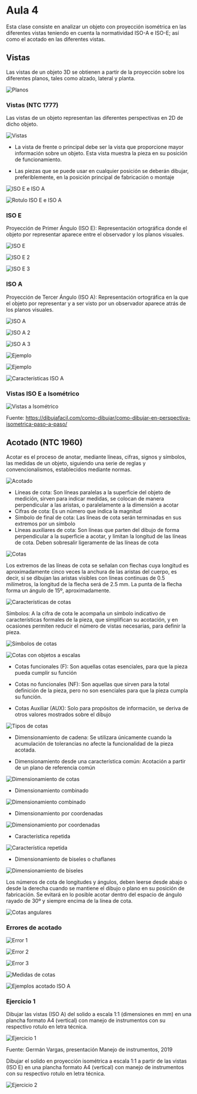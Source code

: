 <h1>Aula 4</h1>

Esta clase consiste en analizar un objeto con proyección isométrica en las diferentes vistas teniendo en cuenta la normatividad ISO-A e ISO-E; así como el acotado en las diferentes vistas.

<h2>Vistas</h2>

Las vistas de un objeto 3D se obtienen a partir de la proyección sobre los diferentes planos, tales como alzado, lateral y planta.

![Planos](Imagenes/image.png)

<h3>Vistas (NTC 1777)</h3>

Las vistas de un objeto representan las diferentes perspectivas en 2D de dicho objeto.

![Vistas](Imagenes/image-1.png)

- La vista de frente o principal debe ser  la vista que proporcione mayor información  sobre un objeto. Esta vista muestra la pieza en su posición de funcionamiento.

- Las piezas que se puede usar en cualquier posición se deberán dibujar, preferiblemente, en la posición principal de fabricación o montaje

![ISO E e ISO A](Imagenes/image-4.png)

![Rotulo ISO E e ISO A](Imagenes/image-5.png)

<h3>ISO E</h3>

Proyección de Primer Ángulo (ISO E): Representación ortográfica donde el objeto por representar aparece entre el observador y  los planos visuales.

![ISO E](Imagenes/image-2.png)

![ISO E 2](Imagenes/image-6.png)

![ISO E 3](Imagenes/image-7.png)

<h3>ISO A</h3>

Proyección de Tercer Ángulo (ISO A): Representación ortográfica en la que el objeto por representar y a ser visto por un observador aparece atrás de los planos visuales.

![ISO A](Imagenes/image-3.png)

![ISO A 2](Imagenes/image-8.png)

![ISO A 3](Imagenes/image-9.png)

![Ejemplo](Imagenes/image-10.png)

![Ejemplo](Imagenes/image-11.png)

![Características ISO A](Imagenes/image-12.png)

<h3>Vistas ISO E a Isométrico</h3>

![Vistas a Isométrico](Imagenes/image-31.png)

Fuente: https://dibujafacil.com/como-dibujar/como-dibujar-en-perspectiva-isometrica-paso-a-paso/

<h2>Acotado (NTC 1960)</h2>

Acotar  es  el  proceso  de  anotar,  mediante  líneas,  cifras,  signos  y  símbolos,  las medidas de un objeto, siguiendo una serie de reglas y convencionalismos, establecidos mediante normas.

![Acotado](Imagenes/image-13.png)

- Líneas de cota: Son líneas paralelas a la superficie del objeto de medición, sirven para indicar medidas, se colocan de manera  perpendicular a las aristas, o paralelamente a la dimensión a acotar
- Cifras de cota: Es un número que indica la magnitud
- Símbolo de final de cota: Las líneas de cota serán terminadas en sus extremos por un símbolo
- Líneas auxiliares de cota: Son líneas que parten  del dibujo de forma perpendicular a la superficie a acotar, y limitan la longitud de las líneas de cota. Deben sobresalir ligeramente de las líneas de cota

![Cotas](Imagenes/image-14.png)

Los extremos de las líneas de cota se señalan con flechas cuya longitud es aproximadamente cinco veces la anchura de las aristas del cuerpo, es decir, si se dibujan las aristas visibles con líneas continuas de 0.5 milímetros, la longitud de la flecha será de 2.5 mm. La punta de la flecha forma un ángulo de 15º, aproximadamente.

![Características de cotas](Imagenes/image-15.png)

Símbolos: A la cifra de cota le acompaña un símbolo indicativo de características formales de la pieza, que simplifican su acotación, y en ocasiones permiten reducir el número de vistas necesarias, para definir la pieza.

![Símbolos de cotas](Imagenes/image-16.png)

![Cotas con objetos a escalas](Imagenes/image-17.png)

- Cotas funcionales (F): Son aquellas cotas esenciales, para que la pieza pueda cumplir su función

- Cotas no funcionales (NF): Son aquellas que sirven para la total definición de la pieza, pero no son esenciales para que la pieza cumpla su función.

- Cotas Auxiliar (AUX): Solo para propósitos de información, se deriva de otros valores mostrados sobre el dibujo

![Tipos de cotas](Imagenes/image-18.png)

- Dimensionamiento de cadena: Se utilizara únicamente cuando la acumulación de tolerancias no afecte la funcionalidad de la pieza acotada.

- Dimensionamiento desde una característica común: Acotación a partir de un plano de referencia común

![Dimensionamiento de cotas](Imagenes/image-19.png)

- Dimensionamiento combinado

![Dimensionamiento combinado](Imagenes/image-21.png)

- Dimensionamiento por coordenadas

![Dimensionamiento por coordenadas](Imagenes/image-20.png)

- Característica repetida

![Característica repetida](Imagenes/image-22.png)

- Dimensionamiento de biseles o chaflanes

![Dimensionamiento de biseles](Imagenes/image-24.png)

Los números de cota de longitudes y ángulos, deben leerse desde abajo o desde la derecha cuando se mantiene el dibujo o plano en su posición de fabricación. Se evitará en lo posible acotar dentro del espacio de ángulo rayado de 30º y siempre encima de la línea de cota. 

![Cotas angulares](Imagenes/image-23.png)

<h3>Errores de acotado</h3>

![Error 1](Imagenes/image-25.png)

![Error 2](Imagenes/image-26.png)

![Error 3](Imagenes/image-27.png)

![Medidas de cotas](Imagenes/image-28.png)

![Ejemplos acotado ISO A](Imagenes/image-29.png)

<h3>Ejercicio 1</h3>

Dibujar las vistas (ISO A) del solido a escala 1:1 (dimensiones en mm) en una plancha formato A4 (vertical) con manejo de instrumentos con su respectivo rotulo en letra técnica.

![Ejercicio 1](Imagenes/image-30.png)

Fuente: Germán Vargas, presentación Manejo de instrumentos, 2019

Dibujar el solido en proyección isométrica a escala 1:1 a partir de las vistas (ISO E) en una plancha formato A4 (vertical) con manejo de instrumentos con su respectivo rotulo en letra técnica.

![Ejercicio 2](Imagenes/image-32.png)

